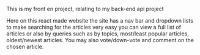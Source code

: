 This is my front en project, relating to my back-end api project

Here on this react made website the site has a nav bar and dropdown lists to make searching for the articles very easy you can view a full list of articles or also by queries such as by topics, most/least popular articles, oldest/newest articles.
You may also vote/down-vote and comment on the chosen article.
